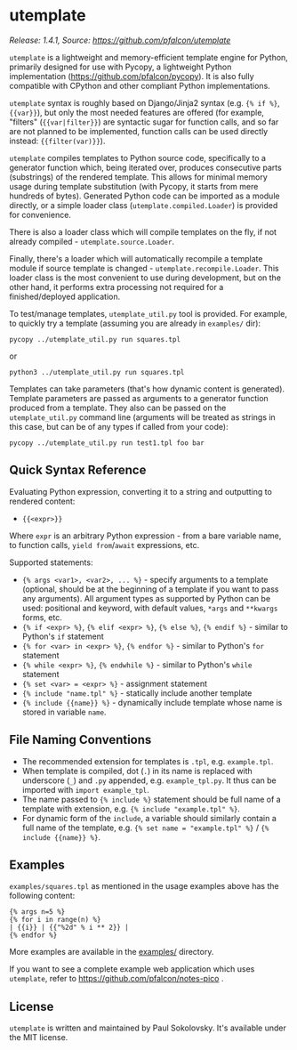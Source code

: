 utemplate
=========

*Release: 1.4.1, Source: https://github.com/pfalcon/utemplate*

`utemplate` is a lightweight and memory-efficient template engine for
Python, primarily designed for use with Pycopy, a lightweight Python
implementation (https://github.com/pfalcon/pycopy). It is also fully
compatible with CPython and other compliant Python implementations.

`utemplate` syntax is roughly based on Django/Jinja2 syntax (e.g.
`{% if %}`, `{{var}}`), but only the most needed features are offered
(for example, "filters" (`{{var|filter}}`) are syntactic sugar for
function calls, and so far are not planned to be implemented, function
calls can be used directly instead: `{{filter(var)}}`).

`utemplate` compiles templates to Python source code, specifically to
a generator function which, being iterated over, produces consecutive
parts (substrings) of the rendered template. This allows for minimal
memory usage during template substitution (with Pycopy, it starts
from mere hundreds of bytes). Generated Python code can be imported as
a module directly, or a simple loader class (`utemplate.compiled.Loader`)
is provided for convenience.

There is also a loader class which will compile templates on the fly,
if not already compiled - `utemplate.source.Loader`.

Finally, there's a loader which will automatically recompile a template
module if source template is changed - `utemplate.recompile.Loader`.
This loader class is the most convenient to use during development, but
on the other hand, it performs extra processing not required for a
finished/deployed application.

To test/manage templates, `utemplate_util.py` tool is provided. For
example, to quickly try a template (assuming you are already in
`examples/` dir):

    pycopy ../utemplate_util.py run squares.tpl

or

    python3 ../utemplate_util.py run squares.tpl

Templates can take parameters (that's how dynamic content is generated).
Template parameters are passed as arguments to a generator function
produced from a template. They also can be passed on the `utemplate_util.py`
command line (arguments will be treated as strings in this case, but
can be of any types if called from your code):

    pycopy ../utemplate_util.py run test1.tpl foo bar

Quick Syntax Reference
----------------------

Evaluating Python expression, converting it to a string and outputting to
rendered content:

* `{{<expr>}}`

Where `expr` is an arbitrary Python expression - from a bare variable name,
to function calls, `yield from`/`await` expressions, etc.

Supported statements:

* `{% args <var1>, <var2>, ... %}` - specify arguments to a template
  (optional, should be at the beginning of a template if you want to
  pass any arguments). All argument types as supported by Python can
  be used: positional and keyword, with default values, `*args` and
  `**kwargs` forms, etc.
* `{% if <expr> %}`, `{% elif <expr> %}`, `{% else %}`, `{% endif %}` -
  similar to Python's `if` statement
* `{% for <var> in <expr> %}`, `{% endfor %}` - similar to Python's
  `for` statement
* `{% while <expr> %}`, `{% endwhile %}` - similar to Python's `while`
  statement
* `{% set <var> = <expr> %}` - assignment statement
* `{% include "name.tpl" %}` - statically include another template
* `{% include {{name}} %}` - dynamically include template whose name is
  stored in variable `name`.

File Naming Conventions
-----------------------

* The recommended extension for templates is `.tpl`, e.g. `example.tpl`.
* When template is compiled, dot (`.`) in its name is replaced
  with underscore (`_`) and `.py` appended, e.g. `example_tpl.py`. It
  thus can be imported with `import example_tpl`.
* The name passed to `{% include %}` statement should be full name of
  a template with extension, e.g. `{% include "example.tpl" %}`.
* For dynamic form of the `include`, a variable should similarly contain
  a full name of the template, e.g. `{% set name = "example.tpl" %}` /
  `{% include {{name}} %}`.

Examples
--------

`examples/squares.tpl` as mentioned in the usage examples above has the
following content:

```
{% args n=5 %}
{% for i in range(n) %}
| {{i}} | {{"%2d" % i ** 2}} |
{% endfor %}
```

More examples are available in the [examples/](examples/) directory.

If you want to see a complete example web application which uses `utemplate`,
refer to https://github.com/pfalcon/notes-pico .

License
-------

`utemplate` is written and maintained by Paul Sokolovsky. It's available
under the MIT license.
